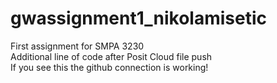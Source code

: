 # gwassignment1_nikolamisetic
First assignment for SMPA 3230  
Additional line of code after Posit Cloud file push  
If you see this the github connection is working!
